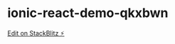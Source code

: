 # ionic-react-demo-qkxbwn

[Edit on StackBlitz ⚡️](https://stackblitz.com/edit/ionic-react-demo-qkxbwn)
